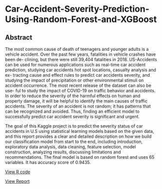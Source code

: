 # Car-Accident-Severity-Prediction-Using-Random-Forest-and-XGBoost

## Abstract

The most common cause of death of teenagers and
younger adults is a vehicle accident. Over the past
few years, fatalities in vehicle crashes have been de-
clining, but there were still 39,404 fatalities in 2018.
US-Accidents can be used for numerous applications
such as real-time car accident prediction, studying car
accidents hot spot locations, casualty analysis and ex-
tracting cause and effect rules to predict car accidents
severity, and studying the impact of precipitation or
other environmental stimuli on accident occurrence.
The most recent release of the dataset can also be use-
ful to study the impact of COVID-19 on traffic behavior
and accidents. In order to reduce the severity of the
harmful effects on human and property damage, it
will be helpful to identify the main causes of traffic
accidents. The severity of an accident is not random; it
has patterns that can be recognized and avoided. Thus,
finding an efficient model to successfully predict car
accident severity is significant and urgent. 

The goal of this Kaggle project is to predict the
severity status of car accidents in U.S using statistical
learning models based on the given data, and this
report provides a clear and detailed description on
how we build our classification model from start to
the end, including introduction, exploratory data
analysis, data cleaning, feature selection, model
construction, analyzing results, discussing limitations
and recommendations. The final model is based on
random forest and uses 65 variables. It has accuracy
score of 0.9435.

[View R code](RCode_CarAccidents.Rmd)

[View Report](report.pdf)
